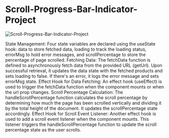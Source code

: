 # Scroll-Progress-Bar-Indicator-Project

![Scroll-Progress-Bar-Indicator-Project](Scroll-Progress-bar-Indicator.gif)

State Management:
Four state variables are declared using the useState hook: data to store fetched data, loading to track the loading status, errorMsg to hold error messages, and scrollPercentage to store the percentage of page scrolled.
Fetching Data:
The fetchData function is defined to asynchronously fetch data from the provided URL (getUrl). Upon successful retrieval, it updates the data state with the fetched products and sets loading to false. If there's an error, it logs the error message and sets errorMsg state.
Effect Hook for Data Fetching:
An effect hook (useEffect) is used to trigger the fetchData function when the component mounts or when the url prop changes.
Scroll Percentage Calculation:
The handleScrollPercentage function calculates the scroll percentage by determining how much the page has been scrolled vertically and dividing it by the total height of the document. It updates the scrollPercentage state accordingly.
Effect Hook for Scroll Event Listener:
Another effect hook is used to add a scroll event listener when the component mounts. This listener triggers the handleScrollPercentage function to update the scroll percentage state as the user scrolls.
